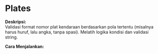 # Plates

**Deskripsi:**  
Validasi format nomor plat kendaraan berdasarkan pola tertentu (misalnya harus huruf, lalu angka, tanpa spasi). Melatih logika kondisi dan validasi string.

**Cara Menjalankan:**
